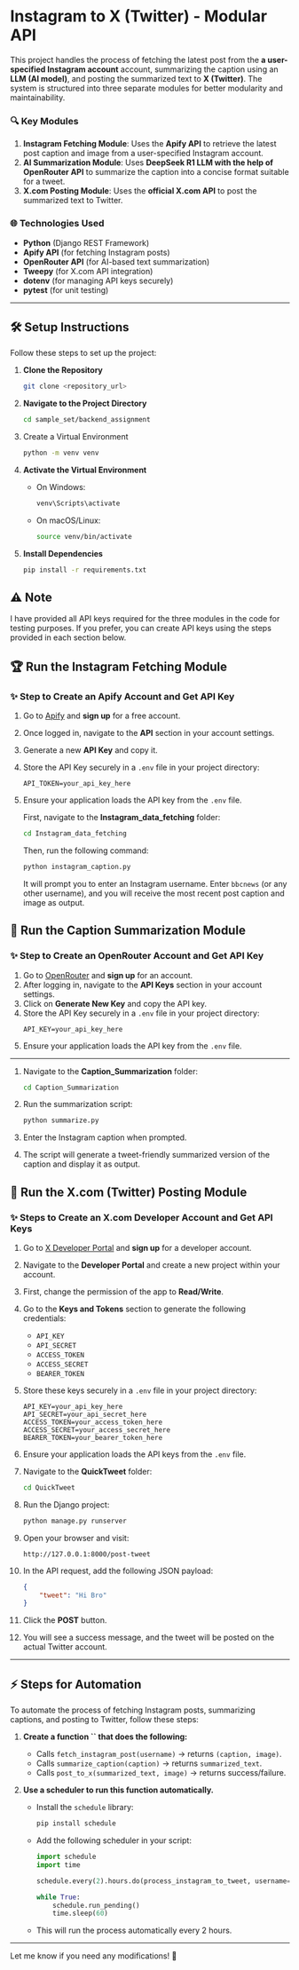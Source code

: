 # Instagram to X (Twitter) - Modular API

This project handles the process of fetching the latest post from the **a user-specified Instagram account** account, summarizing the caption using an **LLM (AI model)**, and posting the summarized text to **X (Twitter)**. The system is structured into three separate modules for better modularity and maintainability.

### 🔍 Key Modules

1. **Instagram Fetching Module**: Uses the **Apify API** to retrieve the latest post caption and image from a user-specified Instagram account.
2. **AI Summarization Module**: Uses **DeepSeek R1 LLM with the help of OpenRouter API** to summarize the caption into a concise format suitable for a tweet.
3. **X.com Posting Module**: Uses the **official X.com API** to post the summarized text to Twitter.

### 🌐 Technologies Used

- **Python** (Django REST Framework)
- **Apify API** (for fetching Instagram posts)
- **OpenRouter API** (for AI-based text summarization)
- **Tweepy** (for X.com API integration)
- **dotenv** (for managing API keys securely)
- **pytest** (for unit testing)

---

## 🛠️ Setup Instructions

Follow these steps to set up the project:

1. **Clone the Repository**

   ```bash
   git clone <repository_url>
   ```

2. **Navigate to the Project Directory**

   ```bash
   cd sample_set/backend_assignment
   ```

3. Create a Virtual Environment

   ```bash
   python -m venv venv
   ```

4. **Activate the Virtual Environment**

   - On Windows:
     ```bash
     venv\Scripts\activate
     ```
   - On macOS/Linux:
     ```bash
     source venv/bin/activate
     ```

5. **Install Dependencies**

   ```bash
   pip install -r requirements.txt
   ```

## ⚠️ Note

I have provided all API keys required for the three modules in the code for testing purposes. If you prefer, you can create API keys using the steps provided in each section below.

## 🏆 Run the Instagram Fetching Module

### ✨ Step to Create an Apify Account and Get API Key

1. Go to [Apify](https://apify.com/) and **sign up** for a free account.
2. Once logged in, navigate to the **API** section in your account settings.
3. Generate a new **API Key** and copy it.
4. Store the API Key securely in a `.env` file in your project directory:
   ```
   API_TOKEN=your_api_key_here
   ```
5. Ensure your application loads the API key from the `.env` file.

   First, navigate to the **Instagram\_data\_fetching** folder:
   ```bash
   cd Instagram_data_fetching
   ```
   Then, run the following command:
   ```bash
   python instagram_caption.py
   ```
   It will prompt you to enter an Instagram username. Enter `bbcnews` (or any other username), and you will receive the most recent post caption and image as output.

## 📝 Run the Caption Summarization Module

### ✨ Step to Create an OpenRouter Account and Get API Key

1. Go to [OpenRouter](https://openrouter.ai/) and **sign up** for an account.
2. After logging in, navigate to the **API Keys** section in your account settings.
3. Click on **Generate New Key** and copy the API key.
4. Store the API Key securely in a `.env` file in your project directory:
   ```
   API_KEY=your_api_key_here
   ```
5. Ensure your application loads the API key from the `.env` file.

---

1. Navigate to the **Caption\_Summarization** folder:

   ```bash
   cd Caption_Summarization
   ```

2. Run the summarization script:

   ```bash
   python summarize.py
   ```

3. Enter the Instagram caption when prompted.

4. The script will generate a tweet-friendly summarized version of the caption and display it as output.

## 🚀 Run the X.com (Twitter) Posting Module

### ✨ Steps to Create an X.com Developer Account and Get API Keys

1. Go to [X Developer Portal](https://developer.x.com/) and **sign up** for a developer account.

2. Navigate to the **Developer Portal** and create a new project within your account.

3. First, change the permission of the app to **Read/Write**.

4. Go to the **Keys and Tokens** section to generate the following credentials:

   - `API_KEY`
   - `API_SECRET`
   - `ACCESS_TOKEN`
   - `ACCESS_SECRET`
   - `BEARER_TOKEN`

5. Store these keys securely in a `.env` file in your project directory:

   ```
   API_KEY=your_api_key_here
   API_SECRET=your_api_secret_here
   ACCESS_TOKEN=your_access_token_here
   ACCESS_SECRET=your_access_secret_here
   BEARER_TOKEN=your_bearer_token_here
   ```

6. Ensure your application loads the API keys from the `.env` file.

7. Navigate to the **QuickTweet** folder:

   ```bash
   cd QuickTweet
   ```

8. Run the Django project:

   ```bash
   python manage.py runserver
   ```

9. Open your browser and visit:

   ```
   http://127.0.0.1:8000/post-tweet
   ```

10. In the API request, add the following JSON payload:

    ```json
    {
        "tweet": "Hi Bro"
    }
    ```

11. Click the **POST** button.

12. You will see a success message, and the tweet will be posted on the actual Twitter account.

---

## ⚡ Steps for Automation

To automate the process of fetching Instagram posts, summarizing captions, and posting to Twitter, follow these steps:

1. **Create a function **``** that does the following:**

   - Calls `fetch_instagram_post(username)` → returns `(caption, image)`.
   - Calls `summarize_caption(caption)` → returns `summarized_text`.
   - Calls `post_to_x(summarized_text, image)` → returns success/failure.

2. **Use a scheduler to run this function automatically.**

   - Install the `schedule` library:
     ```bash
     pip install schedule
     ```
   - Add the following scheduler in your script:
     ```python
     import schedule
     import time

     schedule.every(2).hours.do(process_instagram_to_tweet, username="bbcnews")

     while True:
         schedule.run_pending()
         time.sleep(60)
     ```
   - This will run the process automatically every 2 hours.

---

Let me know if you need any modifications! 🚀


